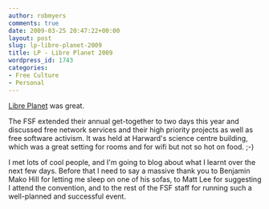 ```yaml
---
author: robmyers
comments: true
date: 2009-03-25 20:47:22+00:00
layout: post
slug: lp-libre-planet-2009
title: LP - Libre Planet 2009
wordpress_id: 1743
categories:
- Free Culture
- Personal
---
```


[Libre Planet](http://groups.fsf.org/index.php/LibrePlanet2009) was great.  
  
The FSF extended their annual get-together to two days this year and discussed free network services and their high priority projects as well as free software activism. It was held at Harward's science centre building, which was a great setting for rooms and for wifi but not so hot on food. ;-)  
  
I met lots of cool people, and I'm going to blog about what I learnt over the next few days. Before that I need to say a massive thank you to Benjamin Mako Hill for letting me sleep on one of his sofas, to Matt Lee for suggesting I attend the convention, and to the rest of the FSF staff for running such a well-planned and successful event.

